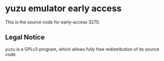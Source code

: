 yuzu emulator early access
=============

This is the source code for early-access 3270.

## Legal Notice

yuzu is a GPLv3 program, which allows fully free redistribution of its source code.